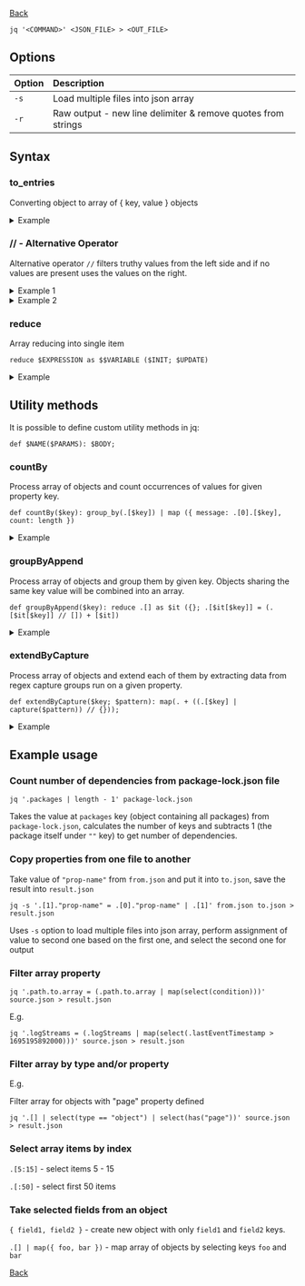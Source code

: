[Back](../../README.md)

`jq '<COMMAND>' <JSON_FILE> > <OUT_FILE>`

## Options

| Option | Description                                                  |
|:-------|:-------------------------------------------------------------|
| `-s`   | Load multiple files into json array                          |
| `-r`   | Raw output - new line delimiter & remove quotes from strings |

## Syntax

### to_entries

Converting object to array of { key, value } objects

<details>
<summary>Example</summary>

Input:

```json
{
  "name": "John",
  "surname": "Doe",
  "age": 36
}
```

Command: `to_entries`

Output:

```json
[
  {
    "key": "name",
    "value": "John"
  },
  {
    "key": "surname",
    "value": "Doe"
  },
  {
    "key": "age",
    "value": 36
  }
]
```

</details>

### // - Alternative Operator

Alternative operator `//` filters truthy values from the left side and if no values are present uses the values on the
right.

<details>
<summary>Example 1</summary>

Input:

```json
{
  "name": "John",
  "surname": "Doe",
  "email": "john.doe@test.com",
  "age": 36
}
```

Command: `{ login: (.login //.email // "missing")  }`

Output:

```json
{
  "login": "john.doe@test.com"
}
```

</details>

<details>
<summary>Example 2</summary>

Input:

```json
{
  "name": "John",
  "surname": "Doe",
  "age": 36
}
```

Command: `{ login: (.login //.email // "missing")  }`

Output:

```json
{
  "login": "missing"
}
```

</details>

### reduce

Array reducing into single item

`reduce $EXPRESSION as $$VARIABLE ($INIT; $UPDATE)`

<details>
<summary>Example</summary>

Input:

```json
[
  1,
  2,
  3,
  4,
  5
]
```

Command: `reduce .[] as $it (0; . + $it)`

Output:
```json
15
```

</details>

## Utility methods

It is possible to define custom utility methods in jq:

`def $NAME($PARAMS): $BODY;`

### countBy

Process array of objects and count occurrences of values for given property key.

```
def countBy($key): group_by(.[$key]) | map ({ message: .[0].[$key], count: length })
```

<details>
<summary>Example</summary>

Input:

```json
[
  {
    "group": "A",
    "content": "foo"
  },
  {
    "group": "A",
    "content": "bar"
  },
  {
    "group": "B",
    "content": "foo"
  },
  {
    "group": "B",
    "content": "baz"
  },
  {
    "group": "C",
    "content": "bar"
  },
  {
    "group": "C",
    "content": "baz"
  }
]
```

Command: `countBy("content")`

Output:

```json
[
  {
    "message": "bar",
    "count": 2
  },
  {
    "message": "baz",
    "count": 2
  },
  {
    "message": "foo",
    "count": 2
  }
]
```

</details>

### groupByAppend

Process array of objects and group them by given key. Objects sharing the same key value will be combined into an array.

```
def groupByAppend($key): reduce .[] as $it ({}; .[$it[$key]] = (.[$it[$key]] // []) + [$it])
```

<details>
<summary>Example</summary>

Input:

```json
[
  {
    "group": "A",
    "content": "foo"
  },
  {
    "group": "A",
    "content": "bar"
  },
  {
    "group": "B",
    "content": "foo"
  },
  {
    "group": "B",
    "content": "baz"
  },
  {
    "group": "C",
    "content": "bar"
  },
  {
    "group": "C",
    "content": "baz"
  }
]
```

Command: `groupByAppend("group")`

Output:

```json
{
  "A": [
    {
      "group": "A",
      "content": "foo"
    },
    {
      "group": "A",
      "content": "bar"
    }
  ],
  "B": [
    {
      "group": "B",
      "content": "foo"
    },
    {
      "group": "B",
      "content": "baz"
    }
  ],
  "C": [
    {
      "group": "C",
      "content": "bar"
    },
    {
      "group": "C",
      "content": "baz"
    }
  ]
}
```

</details>

### extendByCapture

Process array of objects and extend each of them by extracting data from regex capture groups run on a given property.

```
def extendByCapture($key; $pattern): map(. + ((.[$key] | capture($pattern)) // {}));
```

<details>
<summary>Example</summary>

Input:

```json
[
  {
    "msg": "Error [A] Because foo",
    "time": 1
  },
  {
    "msg": "Error [B] Because foo",
    "time": 2
  },
  {
    "msg": "Error [C] Because foo",
    "time": 3
  },
  {
    "msg": "Error [A] whatever something else",
    "time": 4
  },
  {
    "msg": "Error [B] Because bar",
    "time": 5
  }
]
```

Command: `extendByCapture("msg"; "Error \\[(?<type>.*)] Because (?<reason>.*)")`

Output:

```json
[
  {
    "msg": "Error [A] Because foo",
    "time": 1,
    "type": "A",
    "reason": "foo"
  },
  {
    "msg": "Error [B] Because foo",
    "time": 2,
    "type": "B",
    "reason": "foo"
  },
  {
    "msg": "Error [C] Because foo",
    "time": 3,
    "type": "C",
    "reason": "foo"
  },
  {
    "msg": "Error [A] whatever something else",
    "time": 4
  },
  {
    "msg": "Error [B] Because bar",
    "time": 5,
    "type": "B",
    "reason": "bar"
  }
]

```

</details>

## Example usage

### Count number of dependencies from package-lock.json file

```
jq '.packages | length - 1' package-lock.json
```

Takes the value at `packages` key (object containing all packages) from `package-lock.json`, calculates the number of
keys and subtracts 1 (the package itself under `""` key) to get number of dependencies.

### Copy properties from one file to another

Take value of `"prop-name"` from `from.json` and put it into `to.json`, save the result into `result.json`

```
jq -s '.[1]."prop-name" = .[0]."prop-name" | .[1]' from.json to.json > result.json
```

Uses `-s` option to load multiple files into json array, perform assignment of value to second one based on the first
one, and select the second one for output

### Filter array property

```
jq '.path.to.array = (.path.to.array | map(select(condition)))' source.json > result.json
```

E.g.

```
jq '.logStreams = (.logStreams | map(select(.lastEventTimestamp > 1695195892000)))' source.json > result.json
```

### Filter array by type and/or property

E.g.

Filter array for objects with "page" property defined

```
jq '.[] | select(type == "object") | select(has("page"))' source.json > result.json
```

### Select array items by index

`.[5:15]` - select items 5 - 15

`.[:50]` - select first 50 items

### Take selected fields from an object

`{ field1, field2 }` - create new object with only `field1` and `field2` keys.

`.[] | map({ foo, bar })` - map array of objects by selecting keys `foo` and `bar`

[Back](../../README.md)
